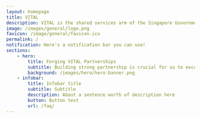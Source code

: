 ```yaml
---
layout: homepage
title: VITAL
description: VITAL is the shared services arm of the Singapore Government. We aggregate common corporate services to derive economies of scale to achieve efficiency and effectiveness.
image: /images/general/logo.png
favicon: /image/general/favicon.ico
permalink: /
notification: Here's a notification bar you can use!
sections:
    - hero:
        title: Forging VITAL Partnerships
        subtitle: Building strong partnership is crucial for us to excel in our work.
        background: /images/hero/hero-banner.png
    - infobar:
        title: Infobar title
        subtitle: Subtitle
        description: About a sentence worth of description here
        button: Button text
        url: /faq/
---
```


